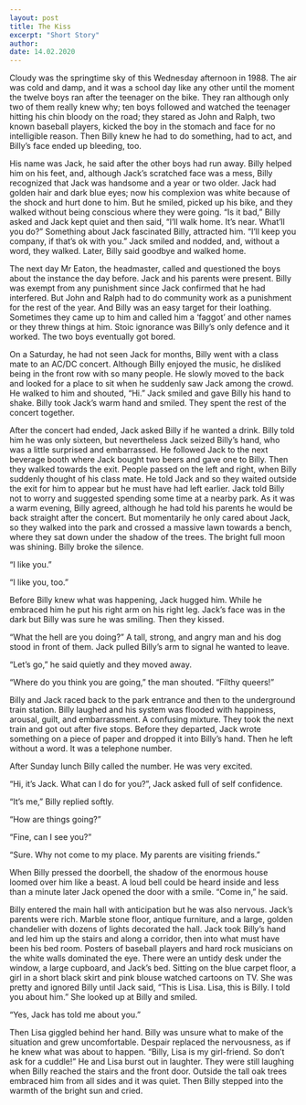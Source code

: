 ```yaml
---
layout: post
title: The Kiss
excerpt: "Short Story"
author:
date: 14.02.2020
---
```


Cloudy was the springtime sky of this Wednesday afternoon in 1988. The air was cold and damp, and it was a school day like any other until the moment the twelve boys ran after the teenager on the bike. They ran although only two of them really knew why; ten boys followed and watched the teenager hitting his chin bloody on the road; they stared as John and Ralph, two known baseball players, kicked the boy in the stomach and face for no intelligible reason. Then Billy knew he had to do something, had to act, and Billy’s face ended up bleeding, too.

His name was Jack, he said after the other boys had run away. Billy helped him on his feet, and, although Jack’s scratched face was a mess, Billy recognized that Jack was handsome and a year or two older. Jack had golden hair and dark blue eyes; now his complexion was white because of the shock and hurt done to him. But he smiled, picked up his bike, and they walked without being conscious where they were going. “Is it bad,” Billy asked and Jack kept quiet and then said, “I’ll walk home. It’s near. What’ll you do?” Something about Jack fascinated Billy, attracted him. “I’ll keep you company, if that’s ok with you.” Jack smiled and nodded, and, without a word, they walked. Later, Billy said goodbye and walked home.

The next day Mr Eaton, the headmaster, called and questioned the boys about the instance the day before. Jack and his parents were present. Billy was exempt from any punishment since Jack confirmed that he had interfered. But John and Ralph had to do community work as a punishment for the rest of the year. And Billy was an easy target for their loathing. Sometimes they came up to him and called him a ‘faggot’ and other names or they threw things at him. Stoic ignorance was Billy’s only defence and it worked. The two boys eventually got bored.

On a Saturday, he had not seen Jack for months, Billy went with a class mate to an AC/DC concert. Although Billy enjoyed the music, he disliked being in the front row with so many people. He slowly moved to the back and looked for a place to sit when he suddenly saw Jack among the crowd. He walked to him and shouted, “Hi.” Jack smiled and gave Billy his hand to shake. Billy took Jack’s warm hand and smiled. They spent the rest of the concert together.

After the concert had ended, Jack asked Billy if he wanted a drink. Billy told him he was only sixteen, but nevertheless Jack seized Billy’s hand, who was a little surprised and embarrassed. He followed Jack to the next beverage booth where Jack bought two beers and gave one to Billy. Then they walked towards the exit. People passed on the left and right, when Billy suddenly thought of his class mate. He told Jack and so they waited outside the exit for him to appear but he must have had left earlier. Jack told Billy not to worry and suggested spending some time at a nearby park. As it was a warm evening, Billy agreed, although he had told his parents he would be back straight after the concert. But momentarily he only cared about Jack, so they walked into the park and crossed a massive lawn towards a bench, where they sat down under the shadow of the trees. The bright full moon was shining. Billy broke the silence.

“I like you.”

“I like you, too.” 

Before Billy knew what was happening, Jack hugged him. While he embraced him he put his right arm on his right leg. Jack’s face was in the dark but Billy was sure he was smiling. Then they kissed.

“What the hell are you doing?” A tall, strong, and angry man and his dog stood in front of them. Jack pulled Billy’s arm to signal he wanted to leave. 

“Let’s go,” he said quietly and they moved away.

“Where do you think you are going,” the man shouted. “Filthy queers!”

Billy and Jack raced back to the park entrance and then to the underground train station. Billy laughed and his system was flooded with happiness, arousal, guilt, and embarrassment. A confusing mixture. They took the next train and got out after five stops. Before they departed, Jack wrote something on a piece of paper and dropped it into Billy’s hand. Then he left without a word. It was a telephone number.

After Sunday lunch Billy called the number. He was very excited. 

“Hi, it’s Jack. What can I do for you?”, Jack asked full of self confidence.

“It’s me,” Billy replied softly.

“How are things going?”

“Fine, can I see you?”

“Sure. Why not come to my place. My parents are visiting friends.”

When Billy pressed the doorbell, the shadow of the enormous house loomed over him like a beast. A loud bell could be heard inside and less than a minute later Jack opened the door with a smile. “Come in,” he said.

Billy entered the main hall with anticipation but he was also nervous. Jack’s parents were rich. Marble stone floor, antique furniture, and a large, golden chandelier with dozens of lights decorated the hall. Jack took Billy’s hand and led him up the stairs and along a corridor, then into what must have been his bed room. Posters of baseball players and hard rock musicians on the white walls dominated the eye. There were an untidy desk under the window, a large cupboard, and Jack’s bed. Sitting on the blue carpet floor, a girl in a short black skirt and pink blouse watched cartoons on TV. She was pretty and ignored Billy until Jack said, “This is Lisa. Lisa, this is Billy. I told you about him.” She looked up at Billy and smiled.

“Yes, Jack has told me about you.” 

Then Lisa giggled behind her hand. Billy was unsure what to make of the situation and grew uncomfortable. Despair replaced the nervousness, as if he knew what was about to happen. “Billy, Lisa is my girl-friend. So don’t ask for a cuddle!” He and Lisa burst out in laughter. They were still laughing when Billy reached the stairs and the front door. Outside the tall oak trees embraced him from all sides and it was quiet. Then Billy stepped into the warmth of the bright sun and cried.